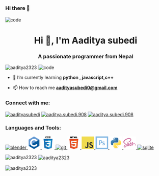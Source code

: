 ### Hi there 👋




<img align="center" alt="code" height="300" width="900" src="https://media.tenor.com/CzdMW7wnLn8AAAAC/coding.gif">
<h1 align="center">Hi 👋, I'm Aaditya subedi</h1>
<h3 align="center">A passionate programmer from Nepal</h3>
<img align="right" alt="code" width="400" src="https://media.tenor.com/GfSX-u7VGM4AAAAC/coding.gif">





<p align="left"> <img src="https://komarev.com/ghpvc/?username=aaditya2323&label=Profile%20views&color=0e75b6&style=flat" alt="aaditya2323" /> </p>

- 🌱 I’m currently learning **python , javascript,c++**

- 📫 How to reach me **aadityasubedi0@gmail.com**
<h3 align="left">Connect with me:</h3>
<p align="left">
<a href="https://linkedin.com/in/aadityasubedi" target="blank"><img align="center" src="https://raw.githubusercontent.com/rahuldkjain/github-profile-readme-generator/master/src/images/icons/Social/linked-in-alt.svg" alt="aadityasubedi" height="30" width="40" /></a>
<a href="https://fb.com/aaditya.subedi.908" target="blank"><img align="center" src="https://raw.githubusercontent.com/rahuldkjain/github-profile-readme-generator/master/src/images/icons/Social/facebook.svg" alt="aaditya.subedi.908" height="30" width="40" /></a>
<a href="https://instagram.com/aaditya.subedi.908" target="blank"><img align="center" src="https://raw.githubusercontent.com/rahuldkjain/github-profile-readme-generator/master/src/images/icons/Social/instagram.svg" alt="aaditya.subedi.908" height="30" width="40" /></a>
</p>

<h3 align="left">Languages and Tools:</h3>
<p align="left"> <a href="https://www.blender.org/" target="_blank" rel="noreferrer"> <img src="https://download.blender.org/branding/community/blender_community_badge_white.svg" alt="blender" width="40" height="40"/> </a> <a href="https://www.cprogramming.com/" target="_blank" rel="noreferrer"> <img src="https://raw.githubusercontent.com/devicons/devicon/master/icons/c/c-original.svg" alt="c" width="40" height="40"/> </a> <a href="https://www.w3schools.com/css/" target="_blank" rel="noreferrer"> <img src="https://raw.githubusercontent.com/devicons/devicon/master/icons/css3/css3-original-wordmark.svg" alt="css3" width="40" height="40"/> </a> <a href="https://git-scm.com/" target="_blank" rel="noreferrer"> <img src="https://www.vectorlogo.zone/logos/git-scm/git-scm-icon.svg" alt="git" width="40" height="40"/> </a> <a href="https://www.w3.org/html/" target="_blank" rel="noreferrer"> <img src="https://raw.githubusercontent.com/devicons/devicon/master/icons/html5/html5-original-wordmark.svg" alt="html5" width="40" height="40"/> </a> <a href="https://developer.mozilla.org/en-US/docs/Web/JavaScript" target="_blank" rel="noreferrer"> <img src="https://raw.githubusercontent.com/devicons/devicon/master/icons/javascript/javascript-original.svg" alt="javascript" width="40" height="40"/> </a> <a href="https://www.photoshop.com/en" target="_blank" rel="noreferrer"> <img src="https://raw.githubusercontent.com/devicons/devicon/master/icons/photoshop/photoshop-line.svg" alt="photoshop" width="40" height="40"/> </a> <a href="https://www.python.org" target="_blank" rel="noreferrer"> <img src="https://raw.githubusercontent.com/devicons/devicon/master/icons/python/python-original.svg" alt="python" width="40" height="40"/> </a> <a href="https://sass-lang.com" target="_blank" rel="noreferrer"> <img src="https://raw.githubusercontent.com/devicons/devicon/master/icons/sass/sass-original.svg" alt="sass" width="40" height="40"/> </a> <a href="https://www.sqlite.org/" target="_blank" rel="noreferrer"> <img src="https://www.vectorlogo.zone/logos/sqlite/sqlite-icon.svg" alt="sqlite" width="40" height="40"/> </a> </p>

<p><img align="left" src="https://github-readme-stats.vercel.app/api/top-langs?username=aaditya2323&show_icons=true&locale=en&layout=compact" alt="aaditya2323" /></p>

<p>&nbsp;<img align="center" src="https://github-readme-stats.vercel.app/api?username=aaditya2323&show_icons=true&locale=en" alt="aaditya2323" /></p>

<p><img align="center" src="https://github-readme-streak-stats.herokuapp.com/?user=aaditya2323&" alt="aaditya2323" /></p>


